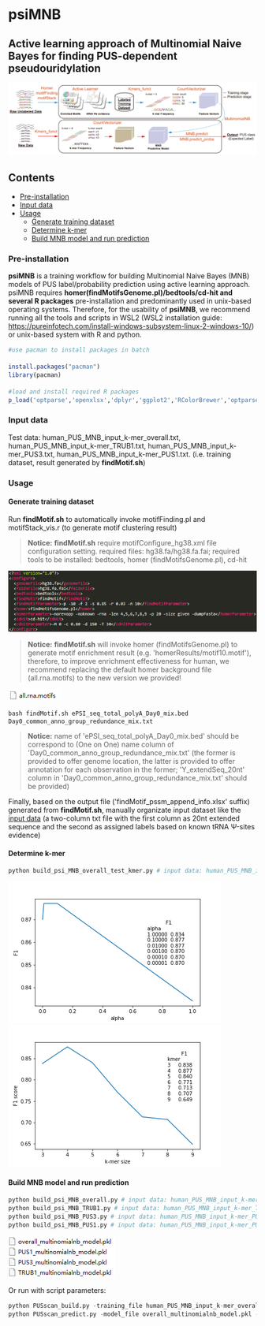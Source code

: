# psiMNB

## Active learning approach of Multinomial Naive Bayes for finding PUS-dependent pseudouridylation

![psiMNB](psiMNB.png)

## Contents
- [Pre-installation](#pre-installation)
- [Input data](#input-data)
- [Usage](#Usage)
  - [Generate training dataset](#generate-training-dataset)
  - [Determine k-mer](#determine-k-mer)
  - [Build MNB model and run prediction](#build-MNB-model-and-run-prediction)

### Pre-installation
**psiMNB** is a training workflow for building Multinomial Naive Bayes (MNB) models of PUS label/probability prediction using active learning approach. psiMNB requires **homer(findMotifsGenome.pl)/bedtools/cd-hit and several R packages** pre-installation and predominantly used in unix-based operating systems. Therefore, for the usability of **psiMNB**, we recommend running all the tools and scripts in WSL2 (WSL2 installation guide: https://pureinfotech.com/install-windows-subsystem-linux-2-windows-10/) or unix-based system with R and python.

```R
#use pacman to install packages in batch

install.packages("pacman")
library(pacman)

#load and install required R packages 
p_load('optparse','openxlsx','dplyr','ggplot2','RColorBrewer','optparse','motifStack','gridGraphics','stringr')
```
### Input data
Test data: human_PUS_MNB_input_k-mer_overall.txt, human_PUS_MNB_input_k-mer_TRUB1.txt, human_PUS_MNB_input_k-mer_PUS3.txt, human_PUS_MNB_input_k-mer_PUS1.txt. (i.e. training dataset, result generated by **findMotif.sh**)

### Usage

#### Generate training dataset

Run **findMotif.sh** to automatically invoke motifFinding.pl and motifStack_vis.r (to generate motif clustering result)

> **Notice:** **findMotif.sh** require motifConfigure_hg38.xml file configuration setting. required files: hg38.fa/hg38.fa.fai; required tools to be installed: bedtools, homer (findMotifsGenome.pl), cd-hit

![motifConfigure_hg38](motifConfigure_hg38.png)

> **Notice:** **findMotif.sh** will invoke homer (findMotifsGenome.pl) to generate motif enrichment result (e.g. 'homerResults/motif10.motif'), therefore, to improve enrichment effectiveness for human, we recommend replacing the default homer background file (all.rna.motifs) to the new version we provided!

![all.rna.motifs](all.rna.motifs.png)

```shell
bash findMotif.sh ePSI_seq_total_polyA_Day0_mix.bed Day0_common_anno_group_redundance_mix.txt
```

> **Notice:** name of 'ePSI_seq_total_polyA_Day0_mix.bed' should be correspond to (One on One) name column of 'Day0_common_anno_group_redundance_mix.txt' (the former is provided to offer genome location, the latter is provided to offer annotation for each observation in the former; 'Y_extendSeq_20nt' column in 'Day0_common_anno_group_redundance_mix.txt' should be provided)


Finally, based on the output file ('findMotif_pssm_append_info.xlsx' suffix) generated from **findMotif.sh**, manually organizate input dataset like the [input data](#input-data) (a two-column txt file with the first column as 20nt extended sequence and the second as assigned labels based on known tRNA Ψ-sites evidence)

#### Determine k-mer
```python
python build_psi_MNB_overall_test_kmer.py # input data: human_PUS_MNB_input_k-mer_overall.txt is loaded
```

![alpha_plot](alpha_plot.png) ![kmer_plot](kmer_plot.png)

#### Build MNB model and run prediction
```python
python build_psi_MNB_overall.py # input data: human_PUS_MNB_input_k-mer_overall.txt is loaded
python build_psi_MNB_TRUB1.py # input data: human_PUS_MNB_input_k-mer_TRUB1.txt is loaded
python build_psi_MNB_PUS3.py # input data: human_PUS_MNB_input_k-mer_PUS3.txt is loaded
python build_psi_MNB_PUS1.py # input data: human_PUS_MNB_input_k-mer_PUS1.txt is loaded
```

![model_result](model_result.png)

Or run with script parameters:

```python
python PUSscan_build.py -training_file human_PUS_MNB_input_k-mer_overall.txt -model_name overall -to_predict Day0_common_anno_group_redundance_mix.txt -output_dir /public/home/chenzr/PSI_Seq_brainCell/A1-A12-totalRNA-result/psiFinder_ANN_res/PUSscan_test 
python PUSscan_predict.py -model_file overall_multinomialnb_model.pkl -to_predict Day0_common_anno_group_redundance_mix.txt -output_dir /public/home/chenzr/PSI_Seq_brainCell/A1-A12-totalRNA-result/psiFinder_ANN_res/PUSscan_test
```

